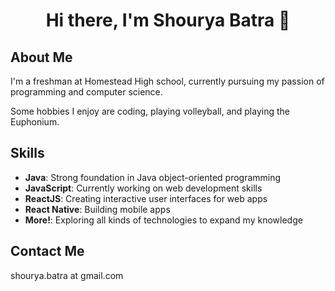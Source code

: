<h1 align ="center">Hi there, I'm Shourya Batra 👋</h1>

## About Me

I'm a freshman at Homestead High school, currently pursuing my passion of programming and computer science.

Some hobbies I enjoy are coding, playing volleyball, and playing the Euphonium.


## Skills

- **Java**: Strong foundation in Java object-oriented programming
- **JavaScript**: Currently working on web development skills
- **ReactJS**: Creating interactive user interfaces for web apps
- **React Native**: Building mobile apps
- **More!**: Exploring all kinds of technologies to expand my knowledge


## Contact Me

shourya.batra at gmail.com